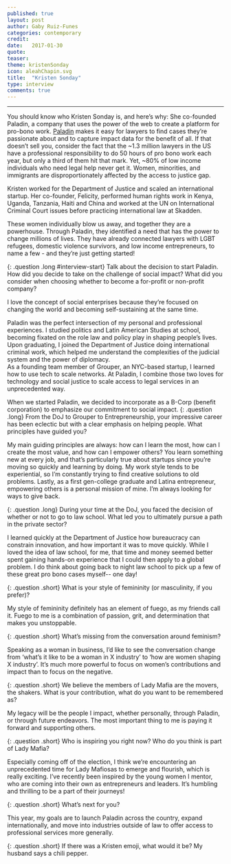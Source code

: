 ```yaml
---
published: true
layout: post
author: Gaby Ruiz-Funes
categories: contemporary
credit:
date:   2017-01-30
quote:
teaser:
theme: kristenSonday
icon: aleahChapin.svg
title:  "Kristen Sonday"
type: interview
comments: true
---
```



---
You should know who Kristen Sonday is, and here’s why: She co-founded Paladin, a company that uses the power of the web to create a platform for pro-bono work. [Paladin](https://www.joinpaladin.com "Paladin Pro Bono Made Easy") makes it easy for lawyers to find cases they’re passionate about and to capture impact data for the benefit of all. If that doesn’t sell you, consider the fact that the ~1.3 million lawyers in the US have a professional responsibility to do 50 hours of pro bono work each year, but only a third of them hit that mark. Yet, ~80% of low income individuals who need legal help never get it. Women, minorities, and immigrants are disproportionately affected by the access to justice gap.

Kristen worked for the Department of Justice and scaled an international startup. Her co-founder, Felicity, performed human rights work in Kenya, Uganda, Tanzania, Haiti and China and worked at the UN on International Criminal Court issues before practicing international law at Skadden.

These women individually blow us away, and together they are a powerhouse. Through Paladin, they identified a need that has the power to change millions of lives. They have already connected lawyers with LGBT refugees, domestic violence survivors, and low income entrepreneurs, to name a few - and they’re just getting started!

{: .question .long #interview-start}
Talk about the decision to start Paladin. How did you decide to take on the challenge of social impact? What did you consider when choosing whether to become a for-profit or non-profit company?   

I love the concept of social enterprises because they’re focused on changing the world and becoming self-sustaining at the same time.

Paladin was the perfect intersection of my personal and professional experiences. I studied politics and Latin American Studies at school, becoming fixated on the role law and policy play in shaping people’s lives. Upon graduating, I joined the Department of Justice doing international criminal work, which helped me understand the complexities of the judicial system and the power of diplomacy.  
As a founding team member of Grouper, an NYC-based startup,  I learned how to use tech to scale networks. At Paladin, I combine those two loves for technology and social justice to scale access to legal services in an unprecedented way.

When we started Paladin, we decided to incorporate as a B-Corp (benefit corporation) to emphasize our commitment to social impact.
{: .question .long}
From the DoJ to Grouper to Entrepreneurship, your impressive career has been eclectic but with a clear emphasis on helping people. What principles have guided you?

 My main guiding principles are always: how can I learn the most, how can I create the most value, and how can I empower others? You learn something new at every job, and that’s particularly true about startups since you’re moving so quickly and learning by doing. My work style tends to be experiential, so I’m constantly trying to find creative solutions to old problems. Lastly, as a first gen-college graduate and Latina entrepreneur, empowering others is a personal mission of mine. I’m always looking for ways to give back.

{: .question .long}
During your time at the DoJ, you faced the decision of whether or not to go to law school. What led you to ultimately pursue a path in the private sector?

I learned quickly at the Department of Justice how bureaucracy can constrain innovation, and how important it was to move quickly. While I loved the idea of law school, for me, that time and money seemed better spent gaining hands-on experience that I could then apply to a global problem. I do think about going back to night law school to pick up a few of these great pro bono cases myself-- one day!

{: .question .short}
What is your style of femininity (or masculinity, if you prefer)?

My style of femininity definitely has an element of fuego, as my friends call it. Fuego to me is a combination of passion, grit, and determination that makes you unstoppable.

{: .question .short}
What’s missing from the conversation around feminism?

Speaking as a woman in business, I’d like to see the conversation change from ‘what’s it like to be a woman in X industry’ to ‘how are women shaping X industry’. It’s much more powerful to focus on women’s contributions and impact than to focus on the negative.

{: .question .short}
We believe the members of Lady Mafia are the movers, the shakers. What is your contribution, what do you want to be remembered as?

My legacy will be the people I impact, whether personally, through Paladin, or through future endeavors. The most important thing to me is paying it forward and supporting others.

{: .question .short}
Who is inspiring you right now? Who do you think is part of Lady Mafia?  

Especially coming off of the election, I think we’re encountering an unprecedented time for Lady Mafiosas to emerge and flourish, which is really exciting. I’ve recently been inspired by the young women I mentor, who are coming into their own as entrepreneurs and leaders. It’s humbling and thrilling to be a part of their journeys!

{: .question .short}
What’s next for you?

This year, my goals are to launch Paladin across the country, expand internationally, and move into industries outside of law to offer access to professional services more generally.

{: .question .short}
If there was a Kristen emoji, what would it be?
My husband says a chili pepper.

